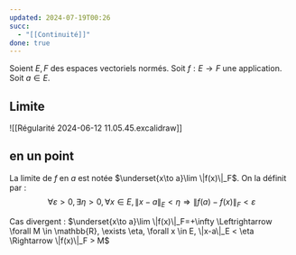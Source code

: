 ```yaml
---
updated: 2024-07-19T00:26
succ:
  - "[[Continuité]]"
done: true
---
```

Soient $E,F$ des espaces vectoriels normés.
Soit $f : E \to F$ une application.
Soit $a \in E$.
## Limite
![[Régularité 2024-06-12 11.05.45.excalidraw]]
## en un point
La limite de $f$ en $a$ est notée $\underset{x\to a}\lim \|f(x)\|_F$. On la définit par :
$$\forall \varepsilon > 0, \exists \eta > 0, \forall x \in E, \|x - a\|_E < \eta \Rightarrow \|f(a)-f(x)\|_F<\varepsilon$$

Cas divergent :
$\underset{x\to a}\lim \|f(x)\|_F=+\infty \Leftrightarrow \forall M \in \mathbb{R}, \exists \eta, \forall x \in E, \|x-a\|_E < \eta \Rightarrow \|f(x)\|_F > M$